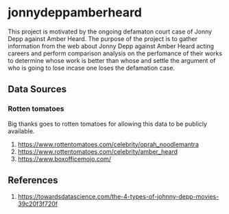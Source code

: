 # jonnydeppamberheard

This project is motivated by the ongoing defamaton court case of Jonny Depp against Amber Heard. The purpose of the project is to gather information from the web about  Jonny Depp against Amber Heard acting careers and perform comparison analysis on the perfomance of their works to determine whose work is better than whose and settle the argument of who is going to lose incase one loses the defamation case.

## Data Sources
### Rotten tomatoes
Big thanks goes to rotten tomatoes for allowing this data to be publicly available.
1. https://www.rottentomatoes.com/celebrity/oprah_noodlemantra
2. https://www.rottentomatoes.com/celebrity/amber_heard
3. https://www.boxofficemojo.com/


## References
1. https://towardsdatascience.com/the-4-types-of-johnny-depp-movies-39c20f3f720f